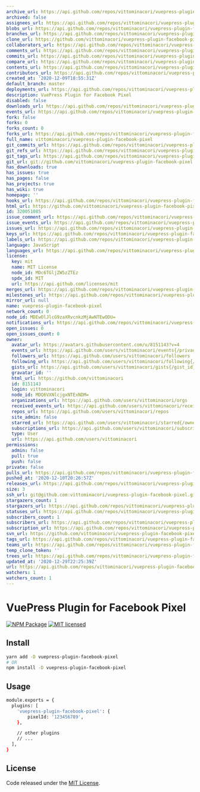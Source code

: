 ```yaml
---
archive_url: https://api.github.com/repos/vittominacori/vuepress-plugin-facebook-pixel/{archive_format}{/ref}
archived: false
assignees_url: https://api.github.com/repos/vittominacori/vuepress-plugin-facebook-pixel/assignees{/user}
blobs_url: https://api.github.com/repos/vittominacori/vuepress-plugin-facebook-pixel/git/blobs{/sha}
branches_url: https://api.github.com/repos/vittominacori/vuepress-plugin-facebook-pixel/branches{/branch}
clone_url: https://github.com/vittominacori/vuepress-plugin-facebook-pixel.git
collaborators_url: https://api.github.com/repos/vittominacori/vuepress-plugin-facebook-pixel/collaborators{/collaborator}
comments_url: https://api.github.com/repos/vittominacori/vuepress-plugin-facebook-pixel/comments{/number}
commits_url: https://api.github.com/repos/vittominacori/vuepress-plugin-facebook-pixel/commits{/sha}
compare_url: https://api.github.com/repos/vittominacori/vuepress-plugin-facebook-pixel/compare/{base}...{head}
contents_url: https://api.github.com/repos/vittominacori/vuepress-plugin-facebook-pixel/contents/{+path}
contributors_url: https://api.github.com/repos/vittominacori/vuepress-plugin-facebook-pixel/contributors
created_at: '2020-12-09T18:55:31Z'
default_branch: master
deployments_url: https://api.github.com/repos/vittominacori/vuepress-plugin-facebook-pixel/deployments
description: VuePress Plugin for Facebook Pixel
disabled: false
downloads_url: https://api.github.com/repos/vittominacori/vuepress-plugin-facebook-pixel/downloads
events_url: https://api.github.com/repos/vittominacori/vuepress-plugin-facebook-pixel/events
fork: false
forks: 0
forks_count: 0
forks_url: https://api.github.com/repos/vittominacori/vuepress-plugin-facebook-pixel/forks
full_name: vittominacori/vuepress-plugin-facebook-pixel
git_commits_url: https://api.github.com/repos/vittominacori/vuepress-plugin-facebook-pixel/git/commits{/sha}
git_refs_url: https://api.github.com/repos/vittominacori/vuepress-plugin-facebook-pixel/git/refs{/sha}
git_tags_url: https://api.github.com/repos/vittominacori/vuepress-plugin-facebook-pixel/git/tags{/sha}
git_url: git://github.com/vittominacori/vuepress-plugin-facebook-pixel.git
has_downloads: true
has_issues: true
has_pages: false
has_projects: true
has_wiki: true
homepage: ''
hooks_url: https://api.github.com/repos/vittominacori/vuepress-plugin-facebook-pixel/hooks
html_url: https://github.com/vittominacori/vuepress-plugin-facebook-pixel
id: 320051085
issue_comment_url: https://api.github.com/repos/vittominacori/vuepress-plugin-facebook-pixel/issues/comments{/number}
issue_events_url: https://api.github.com/repos/vittominacori/vuepress-plugin-facebook-pixel/issues/events{/number}
issues_url: https://api.github.com/repos/vittominacori/vuepress-plugin-facebook-pixel/issues{/number}
keys_url: https://api.github.com/repos/vittominacori/vuepress-plugin-facebook-pixel/keys{/key_id}
labels_url: https://api.github.com/repos/vittominacori/vuepress-plugin-facebook-pixel/labels{/name}
language: JavaScript
languages_url: https://api.github.com/repos/vittominacori/vuepress-plugin-facebook-pixel/languages
license:
  key: mit
  name: MIT License
  node_id: MDc6TGljZW5zZTEz
  spdx_id: MIT
  url: https://api.github.com/licenses/mit
merges_url: https://api.github.com/repos/vittominacori/vuepress-plugin-facebook-pixel/merges
milestones_url: https://api.github.com/repos/vittominacori/vuepress-plugin-facebook-pixel/milestones{/number}
mirror_url: null
name: vuepress-plugin-facebook-pixel
network_count: 0
node_id: MDEwOlJlcG9zaXRvcnkzMjAwNTEwODU=
notifications_url: https://api.github.com/repos/vittominacori/vuepress-plugin-facebook-pixel/notifications{?since,all,participating}
open_issues: 0
open_issues_count: 0
owner:
  avatar_url: https://avatars.githubusercontent.com/u/8151143?v=4
  events_url: https://api.github.com/users/vittominacori/events{/privacy}
  followers_url: https://api.github.com/users/vittominacori/followers
  following_url: https://api.github.com/users/vittominacori/following{/other_user}
  gists_url: https://api.github.com/users/vittominacori/gists{/gist_id}
  gravatar_id: ''
  html_url: https://github.com/vittominacori
  id: 8151143
  login: vittominacori
  node_id: MDQ6VXNlcjgxNTExNDM=
  organizations_url: https://api.github.com/users/vittominacori/orgs
  received_events_url: https://api.github.com/users/vittominacori/received_events
  repos_url: https://api.github.com/users/vittominacori/repos
  site_admin: false
  starred_url: https://api.github.com/users/vittominacori/starred{/owner}{/repo}
  subscriptions_url: https://api.github.com/users/vittominacori/subscriptions
  type: User
  url: https://api.github.com/users/vittominacori
permissions:
  admin: false
  pull: true
  push: false
private: false
pulls_url: https://api.github.com/repos/vittominacori/vuepress-plugin-facebook-pixel/pulls{/number}
pushed_at: '2020-12-10T20:26:57Z'
releases_url: https://api.github.com/repos/vittominacori/vuepress-plugin-facebook-pixel/releases{/id}
size: 3
ssh_url: git@github.com:vittominacori/vuepress-plugin-facebook-pixel.git
stargazers_count: 1
stargazers_url: https://api.github.com/repos/vittominacori/vuepress-plugin-facebook-pixel/stargazers
statuses_url: https://api.github.com/repos/vittominacori/vuepress-plugin-facebook-pixel/statuses/{sha}
subscribers_count: 1
subscribers_url: https://api.github.com/repos/vittominacori/vuepress-plugin-facebook-pixel/subscribers
subscription_url: https://api.github.com/repos/vittominacori/vuepress-plugin-facebook-pixel/subscription
svn_url: https://github.com/vittominacori/vuepress-plugin-facebook-pixel
tags_url: https://api.github.com/repos/vittominacori/vuepress-plugin-facebook-pixel/tags
teams_url: https://api.github.com/repos/vittominacori/vuepress-plugin-facebook-pixel/teams
temp_clone_token: ''
trees_url: https://api.github.com/repos/vittominacori/vuepress-plugin-facebook-pixel/git/trees{/sha}
updated_at: '2020-12-29T22:25:39Z'
url: https://api.github.com/repos/vittominacori/vuepress-plugin-facebook-pixel
watchers: 1
watchers_count: 1
---
```


# VuePress Plugin for Facebook Pixel

[![NPM Package](https://img.shields.io/npm/v/vuepress-plugin-facebook-pixel.svg?style=flat-square)](https://www.npmjs.com/package/vuepress-plugin-facebook-pixel)
[![MIT licensed](https://img.shields.io/github/license/vittominacori/vuepress-plugin-facebook-pixel.svg)](https://github.com/vittominacori/vuepress-plugin-facebook-pixel/blob/master/LICENSE)

## Install

```bash
yarn add -D vuepress-plugin-facebook-pixel
# OR 
npm install -D vuepress-plugin-facebook-pixel
```

## Usage 

```bash
module.exports = {
  plugins: [
    'vuepress-plugin-facebook-pixel': { 
        pixelId: '123456789',
    },

    // other plugins
    // ...
  ],
}
```

## License

Code released under the [MIT License](https://github.com/vittominacori/vuepress-plugin-facebook-pixel/blob/master/LICENSE).

